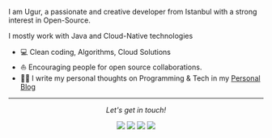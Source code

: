 I am Ugur, a passionate and creative developer from Istanbul with a strong interest in Open-Source.
 
I mostly work with Java and Cloud-Native technologies

* 💻   Clean coding, Algorithms, Cloud Solutions
* ⛵   Encouraging people for open source collaborations.
* ✍🏻   I write my personal thoughts on Programming & Tech in my [Personal Blog](https://ugurkoysuren.com/)
  
<hr>
<p align="center">
  <i>Let's get in touch!</i>

<p align="center">
<a href= "https://github.com/ugurkoysuren/"><img src="https://img.icons8.com/material-outlined/27/000000/ball-point-pen.png"/></a>
<a href= "https://www.linkedin.com/in/koysurenugur/"><img src="https://img.icons8.com/material-outlined/30/000000/linkedin.png"/></a>
<a href= "https://twitter.com/ugurkoysuren"><img src="https://img.icons8.com/material-outlined/30/000000/twitter.png"/></a>
<a href= "https://ugurkoysuren.com"><img src="https://img.icons8.com/material-outlined/27/000000/geography.png"/></a>
</p>


</p>
